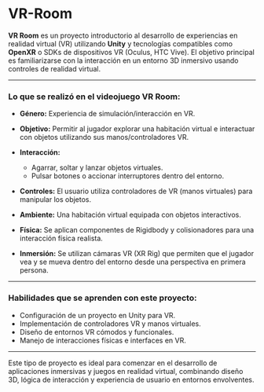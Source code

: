 # VR-Room

**VR Room** es un proyecto introductorio al desarrollo de experiencias en realidad virtual (VR) utilizando **Unity** y tecnologías compatibles como **OpenXR** o SDKs de dispositivos VR (Oculus, HTC Vive). El objetivo principal es familiarizarse con la interacción en un entorno 3D inmersivo usando controles de realidad virtual.

---

### **Lo que se realizó en el videojuego VR Room:**

* **Género:** Experiencia de simulación/interacción en VR.
* **Objetivo:** Permitir al jugador explorar una habitación virtual e interactuar con objetos utilizando sus manos/controladores VR.
* **Interacción:**

  * Agarrar, soltar y lanzar objetos virtuales.
  * Pulsar botones o accionar interruptores dentro del entorno.
* **Controles:** El usuario utiliza controladores de VR (manos virtuales) para manipular los objetos.
* **Ambiente:** Una habitación virtual equipada con objetos interactivos.
* **Física:** Se aplican componentes de Rigidbody y colisionadores para una interacción física realista.
* **Inmersión:** Se utilizan cámaras VR (XR Rig) que permiten que el jugador vea y se mueva dentro del entorno desde una perspectiva en primera persona.

---

### **Habilidades que se aprenden con este proyecto:**

* Configuración de un proyecto en Unity para VR.
* Implementación de controladores VR y manos virtuales.
* Diseño de entornos VR cómodos y funcionales.
* Manejo de interacciones físicas e interfaces en VR.

---

Este tipo de proyecto es ideal para comenzar en el desarrollo de aplicaciones inmersivas y juegos en realidad virtual, combinando diseño 3D, lógica de interacción y experiencia de usuario en entornos envolventes.

